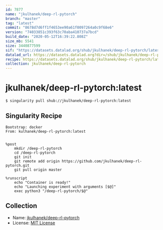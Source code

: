 ```yaml
---
id: 7877
name: "jkulhanek/deep-rl-pytorch"
branch: "master"
tag: "latest"
commit: "8678d7d6ff1f4653ee90a61f0097264a0c9f68e6"
version: "74033851c393f63c70aba410737a7bcd"
build_date: "2020-05-12T16:39:22.808Z"
size_mb: 5541
size: 3440877599
sif: "https://datasets.datalad.org/shub/jkulhanek/deep-rl-pytorch/latest/2020-05-12-8678d7d6-74033851/74033851c393f63c70aba410737a7bcd.simg"
datalad_url: https://datasets.datalad.org?dir=/shub/jkulhanek/deep-rl-pytorch/latest/2020-05-12-8678d7d6-74033851/
recipe: https://datasets.datalad.org/shub/jkulhanek/deep-rl-pytorch/latest/2020-05-12-8678d7d6-74033851/Singularity
collection: jkulhanek/deep-rl-pytorch
---
```


# jkulhanek/deep-rl-pytorch:latest

```bash
$ singularity pull shub://jkulhanek/deep-rl-pytorch:latest
```

## Singularity Recipe

```singularity
Bootstrap: docker
From: kulhanek/deep-rl-pytorch:latest


%post
    mkdir /deep-rl-pytorch
    cd /deep-rl-pytorch
    git init
    git remote add origin https://github.com/jkulhanek/deep-rl-pytorch.git
    git pull origin master

%runscript
    echo "Container is ready!"
    echo "Launching experiment with arguments [$@]"
    exec python3 "/deep-rl-pytorch/$@"
```

## Collection

 - Name: [jkulhanek/deep-rl-pytorch](https://github.com/jkulhanek/deep-rl-pytorch)
 - License: [MIT License](https://api.github.com/licenses/mit)

